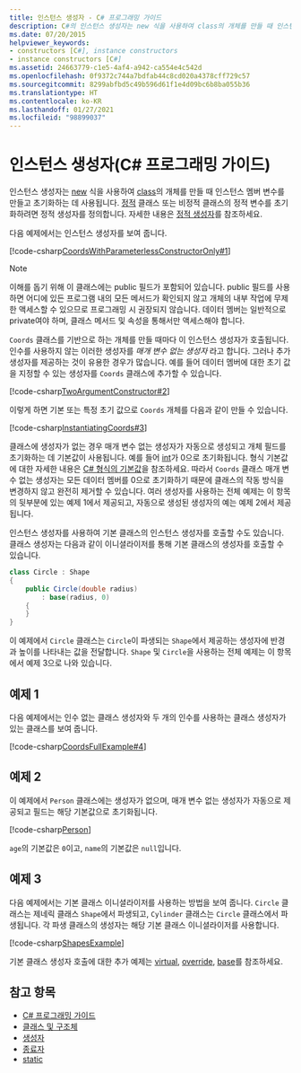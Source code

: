 ```yaml
---
title: 인스턴스 생성자 - C# 프로그래밍 가이드
description: C#의 인스턴스 생성자는 new 식을 사용하여 class의 개체를 만들 때 인스턴스 멤버 변수를 만들고 초기화합니다.
ms.date: 07/20/2015
helpviewer_keywords:
- constructors [C#], instance constructors
- instance constructors [C#]
ms.assetid: 24663779-c1e5-4af4-a942-ca554e4c542d
ms.openlocfilehash: 0f9372c744a7bdfab44c8cd020a4378cff729c57
ms.sourcegitcommit: 8299abfbd5c49b596d61f1e4d09bc6b8ba055b36
ms.translationtype: HT
ms.contentlocale: ko-KR
ms.lasthandoff: 01/27/2021
ms.locfileid: "98899037"
---
```

# <a name="instance-constructors-c-programming-guide"></a>인스턴스 생성자(C# 프로그래밍 가이드)

인스턴스 생성자는 [new](../../language-reference/operators/new-operator.md) 식을 사용하여 [class](../../language-reference/keywords/class.md)의 개체를 만들 때 인스턴스 멤버 변수를 만들고 초기화하는 데 사용됩니다. [정적](../../language-reference/keywords/static.md) 클래스 또는 비정적 클래스의 정적 변수를 초기화하려면 정적 생성자를 정의합니다. 자세한 내용은 [정적 생성자](./static-constructors.md)를 참조하세요.  
  
 다음 예제에서는 인스턴스 생성자를 보여 줍니다.  
  
 [!code-csharp[CoordsWithParameterlessConstructorOnly#1](snippets/instance-constructors/coords/Program.cs#1)]
  
> [!NOTE]
> 이해를 돕기 위해 이 클래스에는 public 필드가 포함되어 있습니다. public 필드를 사용하면 어디에 있든 프로그램 내의 모든 메서드가 확인되지 않고 개체의 내부 작업에 무제한 액세스할 수 있으므로 프로그래밍 시 권장되지 않습니다. 데이터 멤버는 일반적으로 private여야 하며, 클래스 메서드 및 속성을 통해서만 액세스해야 합니다.  
  
 `Coords` 클래스를 기반으로 하는 개체를 만들 때마다 이 인스턴스 생성자가 호출됩니다. 인수를 사용하지 않는 이러한 생성자를 *매개 변수 없는 생성자* 라고 합니다. 그러나 추가 생성자를 제공하는 것이 유용한 경우가 많습니다. 예를 들어 데이터 멤버에 대한 초기 값을 지정할 수 있는 생성자를 `Coords` 클래스에 추가할 수 있습니다.  
  
 [!code-csharp[TwoArgumentConstructor#2](snippets/instance-constructors/coords/Program.cs#2)]
  
 이렇게 하면 기본 또는 특정 초기 값으로 `Coords` 개체를 다음과 같이 만들 수 있습니다.  
  
 [!code-csharp[InstantiatingCoords#3](snippets/instance-constructors/coords/Program.cs#3)]
  
 클래스에 생성자가 없는 경우 매개 변수 없는 생성자가 자동으로 생성되고 개체 필드를 초기화하는 데 기본값이 사용됩니다. 예를 들어 [int](../../language-reference/builtin-types/integral-numeric-types.md)가 0으로 초기화됩니다. 형식 기본값에 대한 자세한 내용은 [C# 형식의 기본값](../../language-reference/builtin-types/default-values.md)을 참조하세요. 따라서 `Coords` 클래스 매개 변수 없는 생성자는 모든 데이터 멤버를 0으로 초기화하기 때문에 클래스의 작동 방식을 변경하지 않고 완전히 제거할 수 있습니다. 여러 생성자를 사용하는 전체 예제는 이 항목의 뒷부분에 있는 예제 1에서 제공되고, 자동으로 생성된 생성자의 예는 예제 2에서 제공됩니다.  
  
 인스턴스 생성자를 사용하여 기본 클래스의 인스턴스 생성자를 호출할 수도 있습니다. 클래스 생성자는 다음과 같이 이니셜라이저를 통해 기본 클래스의 생성자를 호출할 수 있습니다.  
  
```csharp
class Circle : Shape
{
    public Circle(double radius)
        : base(radius, 0)
    {
    }
}
```
  
 이 예제에서 `Circle` 클래스는 `Circle`이 파생되는 `Shape`에서 제공하는 생성자에 반경과 높이를 나타내는 값을 전달합니다. `Shape` 및 `Circle`을 사용하는 전체 예제는 이 항목에서 예제 3으로 나와 있습니다.  
  
## <a name="example-1"></a>예제 1  

 다음 예제에서는 인수 없는 클래스 생성자와 두 개의 인수를 사용하는 클래스 생성자가 있는 클래스를 보여 줍니다.  
  
 [!code-csharp[CoordsFullExample#4](snippets/instance-constructors/coords/Program.cs#4)]
  
## <a name="example-2"></a>예제 2  

 이 예제에서 `Person` 클래스에는 생성자가 없으며, 매개 변수 없는 생성자가 자동으로 제공되고 필드는 해당 기본값으로 초기화됩니다.  
  
 [!code-csharp[Person](snippets/instance-constructors/person/Program.cs)]
  
 `age`의 기본값은 `0`이고, `name`의 기본값은 `null`입니다.
  
## <a name="example-3"></a>예제 3  

 다음 예제에서는 기본 클래스 이니셜라이저를 사용하는 방법을 보여 줍니다. `Circle` 클래스는 제네릭 클래스 `Shape`에서 파생되고, `Cylinder` 클래스는 `Circle` 클래스에서 파생됩니다. 각 파생 클래스의 생성자는 해당 기본 클래스 이니셜라이저를 사용합니다.  
  
 [!code-csharp[ShapesExample](snippets/instance-constructors/shapes/Program.cs)]
  
 기본 클래스 생성자 호출에 대한 추가 예제는 [virtual](../../language-reference/keywords/virtual.md), [override](../../language-reference/keywords/override.md), [base](../../language-reference/keywords/base.md)를 참조하세요.  
  
## <a name="see-also"></a>참고 항목

- [C# 프로그래밍 가이드](../index.md)
- [클래스 및 구조체](./index.md)
- [생성자](./constructors.md)
- [종료자](./destructors.md)
- [static](../../language-reference/keywords/static.md)

